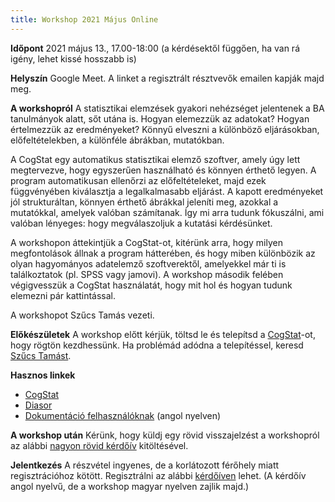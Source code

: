 ```yaml
---
title: Workshop 2021 Május Online
---
```

**Időpont** 2021 május 13., 17.00-18:00 (a kérdésektől függően, ha van rá igény, lehet kissé hosszabb is)

**Helyszín** Google Meet. A linket a regisztrált résztvevők emailen kapják majd meg.

**A workshopról** A statisztikai elemzések gyakori nehézséget jelentenek a BA tanulmányok alatt, sőt utána is. Hogyan elemezzük az adatokat? Hogyan értelmezzük az eredményeket? Könnyű elveszni a különböző eljárásokban, előfeltételekben, a különféle ábrákban, mutatókban.

A CogStat egy automatikus statisztikai elemző szoftver, amely úgy lett megtervezve, hogy egyszerűen használható és könnyen érthető legyen. A program automatikusan ellenőrzi az előfeltételeket, majd ezek függvényében kiválasztja a legalkalmasabb eljárást. A kapott eredményeket jól strukturáltan, könnyen érthető ábrákkal jeleníti meg, azokkal a mutatókkal, amelyek valóban számítanak. Így mi arra tudunk fókuszálni, ami valóban lényeges: hogy megválaszoljuk a kutatási kérdésünket.

A workshopon áttekintjük a CogStat-ot, kitérünk arra, hogy milyen megfontolások állnak a program hátterében, és hogy miben különbözik az olyan hagyományos adatelemző szoftverektől, amelyekkel már ti is találkoztatok (pl. SPSS vagy jamovi). A workshop második felében végigvesszük a CogStat használatát, hogy mit hol és hogyan tudunk elemezni pár kattintással.

A workshopot Szűcs Tamás vezeti.

**Előkészületek** A workshop előtt kérjük, töltsd le és telepítsd a [CogStat](https://www.cogstat.org/)-ot, hogy rögtön kezdhessünk. Ha problémád adódna a telepítéssel, keresd [Szűcs Tamást](mailto:sz06tomi@gmail.com).

**Hasznos linkek**
* [CogStat](https://www.cogstat.org/)
* [Diasor](https://docs.google.com/presentation/d/1hZCyI8y_aTrnQPd7dwBdtmFF1WFdnU_qVTie74fxAb0/)
* [Dokumentáció felhasználóknak](Documentation-for-users) (angol nyelven)

**A workshop után** Kérünk, hogy küldj egy rövid visszajelzést a workshopról az alábbi [nagyon rövid kérdőív](https://forms.gle/AkaZdA4WHyQfhUU67) kitöltésével.

**Jelentkezés** A részvétel ingyenes, de a korlátozott férőhely miatt regisztrációhoz kötött. Regisztrálni az alábbi [kérdőíven](https://forms.gle/DjUFGCTi3VxtscCM6) lehet. (A kérdőív angol nyelvű, de a workshop magyar nyelven zajlik majd.)
